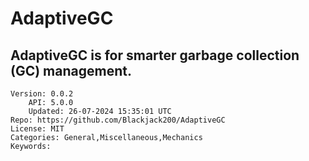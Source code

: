 # AdaptiveGC
## AdaptiveGC is for smarter garbage collection (GC) management.
```properties
Version: 0.0.2
    API: 5.0.0
    Updated: 26-07-2024 15:35:01 UTC
Repo: https://github.com/Blackjack200/AdaptiveGC
License: MIT
Categories: General,Miscellaneous,Mechanics
Keywords: 
```